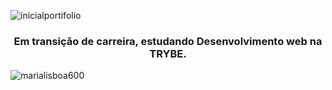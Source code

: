![inicialportifolio](https://user-images.githubusercontent.com/77454276/119269466-39a98480-bbce-11eb-9348-6f1a5cf94e10.png)<h3 align = "center"> Em transição de carreira, estudando Desenvolvimento web na TRYBE. </h3>

<p align = "left"> <img src = "https://komarev.com/ghpvc/?username=marialisboa600&label=Profile%20views&color=0e75b6&style=flat" alt = "marialisboa600" /> </p>
